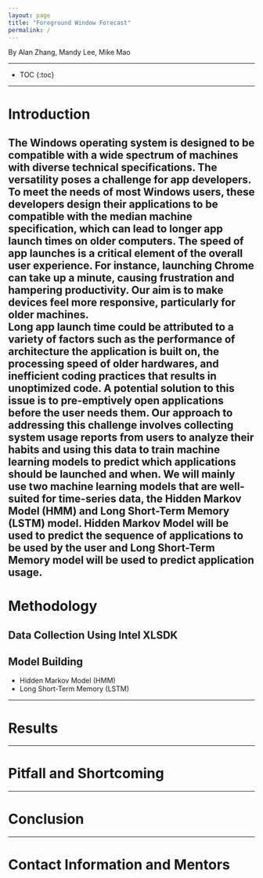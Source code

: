 ```yaml
---
layout: page
title: "Foreground Window Forecast"
permalink: /
---
```

By Alan Zhang, Mandy Lee, Mike Mao

---
* TOC
{:toc}

---

# Introduction

The Windows operating system is designed to be compatible with a wide spectrum of machines with diverse technical specifications. The versatility poses a challenge for app developers. To meet the needs of most Windows users, these developers design their applications to be compatible with the median machine specification, which can lead to longer app launch times on older computers. The speed of app launches is a critical element of the overall user experience. For instance, launching Chrome can take up a minute, causing frustration and hampering productivity. Our aim is to make devices feel more responsive, particularly for older machines. <br> Long app launch time could be attributed to a variety of factors such as the performance of architecture the application is built on, the processing speed of older hardwares, and inefficient coding practices that results in unoptimized code. A potential solution to this issue is to pre-emptively open applications before the user needs them. Our approach to addressing this challenge involves collecting system usage reports from users to analyze their habits and using this data to train machine learning models to predict which applications should be launched and when. We will mainly use two machine learning models that are well-suited for time-series data, the Hidden Markov Model (HMM) and Long Short-Term Memory (LSTM) model. Hidden Markov Model will be used to predict the sequence of applications to be used by the user and Long Short-Term Memory model will be used to predict application usage.
---
# Methodology
## Data Collection Using Intel XLSDK
## Model Building
- Hidden Markov Model (HMM)
- Long Short-Term Memory (LSTM)

---
# Results
---
# Pitfall and Shortcoming
---
# Conclusion
---
# Contact Information and Mentors
